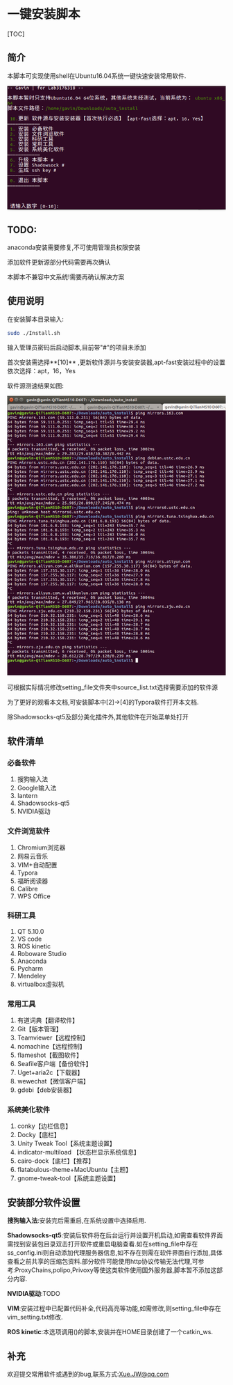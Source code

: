 # 一键安装脚本

[TOC]

## 简介

本脚本可实现使用shell在Ubuntu16.04系统一键快速安装常用软件.

![Interface](./Interface.png)



## TODO:

anaconda安装需要修复,不可使用管理员权限安装

添加软件更新源部分代码需要再次确认

本脚本不兼容中文系统!需要再确认解决方案



## 使用说明

在安装脚本目录输入:

```bash
sudo ./Install.sh
```

输入管理员密码后启动脚本,目前带"#"的项目未添加

首次安装需选择**[10]** ,更新软件源并与安装安装器,apt-fast安装过程中的设置依次选择：apt，16，Yes

软件源测速结果如图:

![source_speedtest](./source_speedtest.png)

可根据实际情况修改setting_file文件夹中source_list.txt选择需要添加的软件源

为了更好的观看本文档,可安装脚本中[2]->[4]的Typora软件打开本文档.

除Shadowsocks-qt5及部分美化插件外,其他软件在开始菜单处打开

## 软件清单

### 必备软件

1. 搜狗输入法
2. Google输入法
3. lantern
4. Shadowsocks-qt5
5. NVIDIA驱动

### 文件浏览软件

1. Chromium浏览器
2. 网易云音乐
3. VIM+自动配置
4. Typora
5. 福昕阅读器
6. Calibre
7. WPS Office 

### 科研工具

1. QT 5.10.0
2. VS code
3. ROS kinetic
4. Roboware Studio
5. Anaconda
6. Pycharm
7. Mendeley
8. virtualbox虚拟机

### 常用工具

1. 有道词典【翻译软件】
2. Git【版本管理】
3. Teamviewer【远程控制】
4. nomachine【远程控制】
5. flameshot【截图软件】
6. Seafile客户端【备份软件】
7. Uget+aria2c【下载器】
8. wewechat【微信客户端】
9. gdebi【deb安装器】

### 系统美化软件

1. conky【边栏信息】
2. Docky【底栏】
3. Unity Tweak Tool【系统主题设置】
4. indicator-multiload 【状态栏显示系统信息】
5. cairo-dock【底栏】【推荐】
6. flatabulous-theme+MacUbuntu【主题】
7. gnome-tweak-tool【系统主题设置】

## 安装部分软件设置

**搜狗输入法**:安装完后需重启,在系统设置中选择启用.

**Shadowsocks-qt5**:安装后软件将在后台运行并设置开机启动,如需查看软件界面需找到安装包目录双击打开软件或重启电脑查看.如在setting_file中存在ss_config.ini则自动添加代理服务器信息,如不存在则需在软件界面自行添加,具体查看之前共享的压缩包资料.部分软件可能使用http协议传输无法代理,可参考:ProxyChains,polipo,Privoxy等使这类软件使用国外服务器,脚本暂不添加这部分内容.

**NVIDIA驱动**:TODO

**VIM**:安装过程中已配置代码补全,代码高亮等功能,如需修改,则setting_file中存在vim_setting.txt修改.

**ROS kinetic**:本选项调用()的脚本,安装并在HOME目录创建了一个catkin_ws.

## 补充

欢迎提交常用软件或遇到的bug,联系方式:Xue.JW@qq.com

